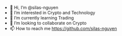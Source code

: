 - 👋 Hi, I’m @silas-nguyen
- 👀 I’m interested in Crypto and Technology
- 🌱 I’m currently learning Trading
- 💞️ I’m looking to collaborate on Crypto
- 📫 How to reach me https://github.com/silas-nguyen

<!---
silas-nguyen/silas-nguyen is a ✨ special ✨ repository because its `README.md` (this file) appears on your GitHub profile.
You can click the Preview link to take a look at your changes.
--->
